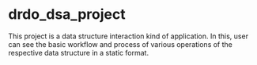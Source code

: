 # drdo_dsa_project
This project is a data structure interaction kind of application. In this, user can see the basic workflow and process of various operations of the respective data structure in a static format.

